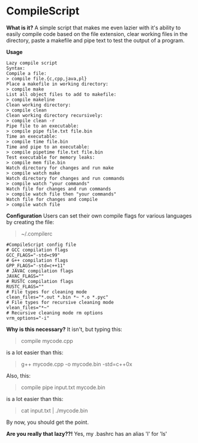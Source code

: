 CompileScript
=============
**What is it?**
A simple script that makes me even lazier
with it's ability to easily compile code
based on the file extension, clear working
files in the directory, paste a makefile
and pipe text to test the output of a program.

**Usage**

```
Lazy compile script
Syntax:
Compile a file:
> compile file.{c,cpp,java,pl}
Place a makefile in working directory:
> compile make
List all object files to add to makefile:
> compile makeline
Clean working directory:
> compile clean
Clean working directory recursively:
> compile clean -r
Pipe file to an executable:
> compile pipe file.txt file.bin
Time an executable:
> compile time file.bin
Time and pipe to an executable:
> compile pipetime file.txt file.bin
Test executable for memory leaks:
> compile mem file.bin
Watch directory for changes and run make
> compile watch make
Watch directory for changes and run commands
> compile watch "your commands"
Watch file for changes and run commands
> compile watch file then "your commands"
Watch file for changes and compile
> compile watch file
```

**Configuration**
Users can set their own compile flags for various languages by creating the file:
> ~/.compilerc

```
#CompileScript config file
# GCC compilation flags
GCC_FLAGS="-std=c99"
# G++ compilation flags
GPP_FLAGS="-std=c++11"
# JAVAC compilation flags
JAVAC_FLAGS=""
# RUSTC compilation flags
RUSTC_FLAGS=""
# File types for cleaning mode
clean_files="*.out *.bin *~ *.o *.pyc"
# File types for recursive cleaning mode
vlean_files="*~"
# Recursive cleaning mode rm options
vrm_options="-i"
```


**Why is this necessary?**
It isn't, but typing this:
> compile mycode.cpp

is a lot easier than this:
> g++ mycode.cpp -o mycode.bin -std=c++0x

Also, this:
> compile pipe input.txt mycode.bin

is a lot easier than this:
> cat input.txt | ./mycode.bin

By now, you should get the point.

**Are you really that lazy??!**
Yes, my .bashrc has an alias 'l' for 'ls'
